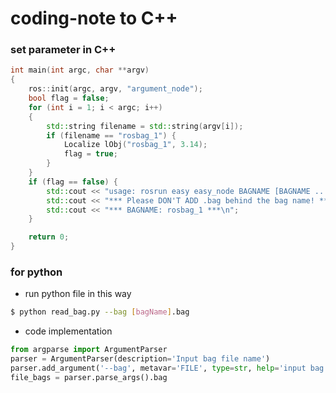 # coding-note to C++

### set parameter in C++
```cpp
int main(int argc, char **argv)
{
	ros::init(argc, argv, "argument_node");
	bool flag = false;
	for (int i = 1; i < argc; i++) 
	{
	    std::string filename = std::string(argv[i]);
	    if (filename == "rosbag_1") {
	        Localize lObj("rosbag_1", 3.14);
	        flag = true;
	    }
	}
	if (flag == false) {
	    std::cout << "usage: rosrun easy easy_node BAGNAME [BAGNAME ...]\n";
	    std::cout << "*** Please DON'T ADD .bag behind the bag name! ***\n";
	    std::cout << "*** BAGNAME: rosbag_1 ***\n";
	}

	return 0;
}
```

### for python
* run python file in this way
```bash
$ python read_bag.py --bag [bagName].bag
``` 
* code implementation
```python
from argparse import ArgumentParser
parser = ArgumentParser(description='Input bag file name')
parser.add_argument('--bag', metavar='FILE', type=str, help='input bag file name', nargs='+')
file_bags = parser.parse_args().bag
```
